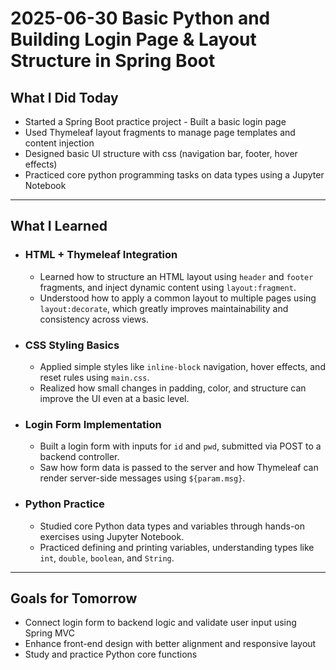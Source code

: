# 2025-06-30 Basic Python and Building Login Page & Layout Structure in Spring Boot

## What I Did Today

- Started a Spring Boot practice project - Built a basic login page 
- Used Thymeleaf layout fragments to manage page templates and content injection
- Designed basic UI structure with css (navigation bar, footer, hover effects)
- Practiced core python programming tasks on data types using a Jupyter Notebook

---

## What I Learned

- ### HTML + Thymeleaf Integration
  - Learned how to structure an HTML layout using `header` and `footer` fragments, and inject dynamic content using `layout:fragment`.
  - Understood how to apply a common layout to multiple pages using `layout:decorate`, which greatly improves maintainability and consistency across views.

- ### CSS Styling Basics
  - Applied simple styles like `inline-block` navigation, hover effects, and reset rules using `main.css`.
  - Realized how small changes in padding, color, and structure can improve the UI even at a basic level.

- ### Login Form Implementation
  - Built a login form with inputs for `id` and `pwd`, submitted via POST to a backend controller.
  - Saw how form data is passed to the server and how Thymeleaf can render server-side messages using `${param.msg}`.

- ### Python Practice
  - Studied core Python data types and variables through hands-on exercises using Jupyter Notebook.
  - Practiced defining and printing variables, understanding types like `int`, `double`, `boolean`, and `String`.

---

## Goals for Tomorrow

- Connect login form to backend logic and validate user input using Spring MVC   
- Enhance front-end design with better alignment and responsive layout
- Study and practice Python core functions
